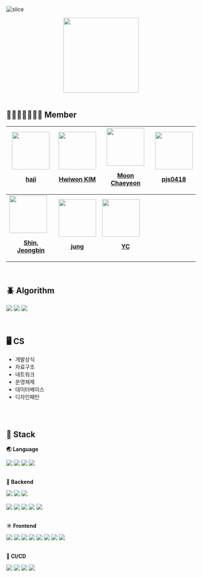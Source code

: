 
![slice](https://capsule-render.vercel.app/api?type=slice&color=000000&height=200&text=DTF-T1&fontAlign=70&rotate=13&fontAlignY=25&desc=더%20나은%20개발자가%20되기%20위한%20우리들의%20공간&descAlign=70.&descAlignY=44&fontColor=16ee1b)

<div align="center">
<img src="https://github.com/DTF-T1/.github/assets/49464171/2144b324-7a7e-4d13-9725-9cdce0b89d73" width="200"/>
</div>

<br/>

## 👨‍👨‍👦‍👦👩‍👩‍👦 Member
<div align="center">
  
| <a href="https://github.com/habibi03336"><img src="https://avatars.githubusercontent.com/u/88388295?v=4" width="100"/><p>haji</p></a> | <a href="https://github.com/hwiwonK"><img src="https://avatars.githubusercontent.com/u/67336936?v=4" width="100" /><p>Hwiwon KIM</p></a> | <a href="https://github.com/Moonchaeyeon"><img src="https://avatars.githubusercontent.com/u/49464171?v=4" width="100"/><p>Moon Chaeyeon</p></a> | <a href="https://github.com/pjs0418"><img src="https://avatars.githubusercontent.com/u/33286894?v=4" width="100" /><p>pjs0418</p></a> |
|--|--|--|--|
| <a href="https://github.com/shinjbin"><img src="https://avatars.githubusercontent.com/u/96367296?v=4" width="100"/><p align="center"><b>Shin, Jeongbin</b></p></a> | <a href="https://github.com/tjwjdgus12"><img src="https://avatars.githubusercontent.com/u/29909359?v=4" width="100" /><p align="center"><b>jung</b></p></a> | <a href="https://github.com/yeongchan1228"><img src="https://avatars.githubusercontent.com/u/79392304?v=4" width="100"/><p align="center"><b>YC</b></p></a> |  |

</div>

<br/>

## 🪲 Algorithm
<div>
<img src="https://img.shields.io/badge/C%2B%2B-00599C?logo=C%2B%2B&logoColor=white&style=flat-square"/>
<img src="https://img.shields.io/badge/Java-007396?logo=java&logoColor=white&style=flat-square"/>
<img src="https://img.shields.io/badge/Python-3776AB?logo=python&logoColor=white&style=flat-square"/>
</div>

<br/>
<br/>

## 🖥️ CS
- 개발상식
- 자료구조
- 네트워크
- 운영체제
- 데이터베이스
- 디자인패턴

<br/>
<br/>

## 💪 Stack
**🌏 Language**

<div>
<img src="https://img.shields.io/badge/Java-007396?logo=java&logoColor=white&style=flat-square"/>
<img src="https://img.shields.io/badge/Kotlin-7F52FF?logo=kotlin&logoColor=white&style=flat-square"/>
<img src="https://img.shields.io/badge/JavaScript-F7DF1E?logo=JavaScript&logoColor=black&style=flat-square"/>
<img src="https://img.shields.io/badge/typescript-3178C6?logo=typescript&logoColor=white&style=flat-square"/>
</div>

<br>

**🌙 Backend**

<div>
<img src="https://img.shields.io/badge/MySQL-4479A1?logo=mysql&logoColor=white&style=flat-square"/>
<img src="https://img.shields.io/badge/Spring-6DB33F?&logo=Spring&logoColor=white&style=flat-square"/>
<img src="https://img.shields.io/badge/SpringBoot-6DB33F?&logo=SpringBoot&logoColor=white&style=flat-square"/>
</div>

<br>

<div>
<img src="https://img.shields.io/badge/SpringBatch-6DB33F?&logo=SpringBatch&logoColor=white&style=flat-square"/>
<img src="https://img.shields.io/badge/SpringCloud-6DB33F?&logo=SpringCloud&logoColor=white&style=flat-square"/>
<img src="https://img.shields.io/badge/SpringRestDocs-6DB33F?&logo=SpringRestDocs&logoColor=white&style=flat-square"/>
<img src="https://img.shields.io/badge/Node.js-339933?&logo=Node.js&logoColor=white&style=flat-square"/>
<img src="https://img.shields.io/badge/NestJS-E0234E?logo=nestjs&logoColor=white&style=flat-square"/>
</div>

<br>

**☀️ Frontend**

<div>
<img src="https://img.shields.io/badge/Next.js-000000?logo=nextdotjs&logoColor=white&style=flat-square"/>
<img src="https://img.shields.io/badge/React-61DAFB?logoColor=black&logo=react&style=flat-square"/>
<img src="https://img.shields.io/badge/Storybook-FF4785?logo=storybook&logoColor=white&style=flat-square"/>
<img src="https://img.shields.io/badge/redux-764ABC?logo=redux&logoColor=white&style=flat-square"/>
<img src="https://img.shields.io/badge/CSS3-1572B6?logo=CSS3&logoColor=white&style=flat-square"/>
<img src="https://img.shields.io/badge/sass-CC6699?logo=sass&logoColor=white&style=flat-square"/>
<img src="https://img.shields.io/badge/StyledComponents-DB7093?logo=StyledComponents&logoColor=white&style=flat-square"/>
<img src="https://img.shields.io/badge/html5-E34F26?logo=html5&logoColor=white&style=flat-square"/>
</div>

<br>

**🔄 CI/CD**

<div>
<img src="https://img.shields.io/badge/AWS-232F3E?logo=amazonaws&logoColor=white&style=flat-square"/>
<img src="https://img.shields.io/badge/kubernetes-326CE5?logo=kubernetes&logoColor=white&style=flat-square"/>
<img src="https://img.shields.io/badge/jenkins-D24939?logo=jenkins&logoColor=white&style=flat-square"/>
<img src="https://img.shields.io/badge/Github Actions-2088FF?logo=githubactions&logoColor=white&style=flat-square"/>
</div>

<br>
<br>


